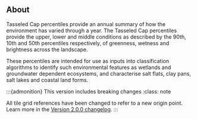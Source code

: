 ## About

Tasseled Cap percentiles provide an annual summary of how the environment has varied through a year. The Tasseled Cap percentiles provide the upper, lower and middle conditions as described by the 90th, 10th and 50th percentiles respectively, of greenness, wetness and brightness across the landscape.

These percentiles are intended for use as inputs into classification algorithms to identify such environmental features as wetlands and groundwater dependent ecosystems, and characterise salt flats, clay pans, salt lakes and coastal land forms.

<!-- BENJI V3
The DEA Tasseled Cap Percentiles product provides an annual summary of environmental conditions across the Australian landscape using Tasseled Cap indices, a method that transforms raw reflectance data into three components: Brightness, Greenness, and Wetness. Brightness indicates the overall reflectivity of the land surface, often highlighting bare soil, urban areas, or dry conditions; Greenness reflects the presence and vigor of photosynthetic vegetation; and Wetness captures moisture content in soil and vegetation, helping to identify waterlogged or saturated areas. These percentile summaries are useful for identifying and monitoring environmental features such as wetlands, groundwater-dependent ecosystems, salt lakes, clay pans, and coastal landforms. They are designed to support environmental classification, change detection, and long-term landscape monitoring.
-->

<!-- BENJI V2
The DEA Tasseled Cap Percentiles product provides an annual summary of environmental conditions across the Australian landscape using Tasseled Cap indices, a method that transforms raw reflectance data into three components:

* Brightness: Indicates the overall reflectivity of the land surface, often highlighting bare soil, urban areas, or dry conditions.
* Greenness: Reflects the presence and vigour of photosynthetic vegetation.
* Wetness: Captures moisture content in soil and vegetation, helping to identify waterlogged or saturated areas.

These percentile summaries are useful for identifying and monitoring environmental features such as wetlands, groundwater-dependent ecosystems, salt lakes, clay pans, and coastal landforms. They are designed to support environmental classification, change detection, and long-term landscape monitoring.
-->

<!-- JENNA V1
The DEA Tasseled Cap Percentiles product provides an annual summary of environmental conditions across the Australian landscape using Tasseled Cap indices, a method that transforms raw reflectance data into three components:
 - Brightness: Indicates the overall reflectivity of the land surface, often highlighting bare soil, urban areas or dry conditions.
 - Greenness: Reflects the presence and vigor of photosynthetic vegetation.
 - Wetness: Captures moisture content in soil and vegetation, helping to identify waterlogged or saturated areas.
These percentile summaries are useful for identifying and monitoring environmental features such as wetlands, groundwater-dependent ecosystems, salt lakes, clay pans, and coastal landforms. They are designed to support environmental classification, change detection, and long-term landscape monitoring.
-->

:::{admonition} This version includes breaking changes
:class: note

All tile grid references have been changed to refer to a new origin point. Learn more in the [Version 2.0.0 changelog](./?tab=history#version-2-0-0).
:::
